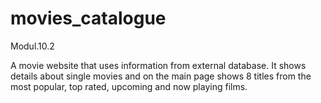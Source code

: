 # movies_catalogue

Modul.10.2

A movie website that uses information from external database. It shows details about single movies and on the main page shows 8 titles from the most popular, top rated, upcoming and now playing films.
